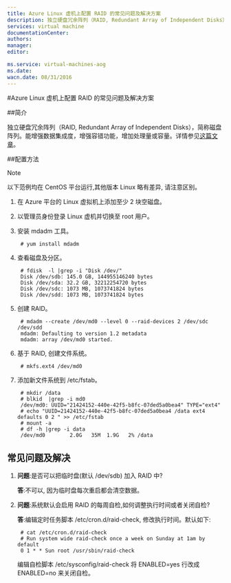```yaml
---
title: Azure Linux 虚机上配置 RAID 的常见问题及解决方案
description: 独立硬盘冗余阵列（RAID, Redundant Array of Independent Disks），简称磁盘阵列。能增强数据集成度，增强容错功能，增加处理量或容量。
services: virtual machine
documentationCenter: 
authors: 
manager: 
editor: 

ms.service: virtual-machines-aog
ms.date: 
wacn.date: 08/31/2016
---
```


#Azure Linux 虚机上配置 RAID 的常见问题及解决方案

##简介

独立硬盘冗余阵列（RAID, Redundant Array of Independent Disks），简称磁盘阵列。能增强数据集成度，增强容错功能，增加处理量或容量。详情参见[这篇文章](https://zh.wikipedia.org/zh-cn/RAID)。

##配置方法

>[!NOTE]
> 以下范例均在 CentOS 平台运行,其他版本 Linux 略有差异, 请注意区别。

1. 在 Azure 平台的 Linux 虚拟机上添加至少 2 块空磁盘。
2. 以管理员身份登录 Linux 虚机并切换至 root 用户。
3. 安装 mdadm 工具。

        # yum install mdadm

4. 查看磁盘及分区。

        # fdisk  -l |grep -i "Disk /dev/"
        Disk /dev/sdb: 145.0 GB, 144955146240 bytes
        Disk /dev/sda: 32.2 GB, 32212254720 bytes
        Disk /dev/sdc: 1073 MB, 1073741824 bytes
        Disk /dev/sdd: 1073 MB, 1073741824 bytes

5. 创建 RAID。

        # mdadm --create /dev/md0 --level 0 --raid-devices 2 /dev/sdc /dev/sdd
        mdadm: Defaulting to version 1.2 metadata
        mdadm: array /dev/md0 started.

6. 基于 RAID, 创建文件系统。

        # mkfs.ext4 /dev/md0

7. 添加新文件系统到 /etc/fstab。

        # mkdir /data
        # blkid  |grep -i md0
        /dev/md0: UUID="21424152-440e-42f5-b8fc-07ded5a0bea4" TYPE="ext4"
        # echo "UUID=21424152-440e-42f5-b8fc-07ded5a0bea4 /data ext4 defaults 0 2 " >> /etc/fstab
        # mount -a
        # df -h |grep -i data
        /dev/md0        2.0G   35M  1.9G   2% /data

## 常见问题及解决

1. **问题**:是否可以把临时盘(默认 /dev/sdb) 加入 RAID 中?

    **答**:不可以, 因为临时盘每次重启都会清空数据。

2. **问题**:系统默认会启用 RAID 的每周自检,如何调整执行时间或者关闭自检?

    **答**:编辑定时任务脚本 /etc/cron.d/raid-check, 修改执行时间。默认如下:

        # cat /etc/cron.d/raid-check
        # Run system wide raid-check once a week on Sunday at 1am by default
        0 1 * * Sun root /usr/sbin/raid-check

    编辑自检脚本 /etc/sysconfig/raid-check 将 ENABLED=yes 行改成 ENABLED=no 来关闭自检。

